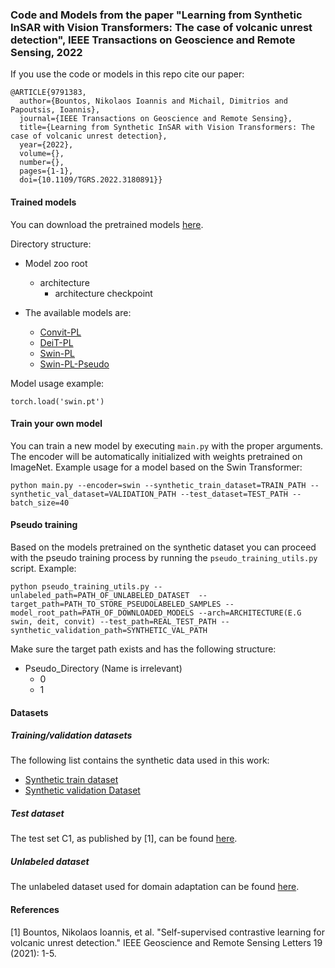 ### Code and Models from the paper "Learning from Synthetic InSAR with Vision Transformers: The case of volcanic unrest detection", IEEE Transactions on Geoscience and Remote Sensing, 2022
 
If you use the code or models in this repo cite our paper:

```
@ARTICLE{9791383,
  author={Bountos, Nikolaos Ioannis and Michail, Dimitrios and Papoutsis, Ioannis},
  journal={IEEE Transactions on Geoscience and Remote Sensing}, 
  title={Learning from Synthetic InSAR with Vision Transformers: The case of volcanic unrest detection}, 
  year={2022},
  volume={},
  number={},
  pages={1-1},
  doi={10.1109/TGRS.2022.3180891}}
```

#### Trained models

You can download the pretrained models [here](https://www.dropbox.com/sh/bnb5ud6gi2bvkcj/AAC5hY4bQG-Nigo_FNzPh3gDa?dl=0).

Directory structure:
  - Model zoo root
      - architecture
          - architecture checkpoint
     
 
- The available models are:
  - [Convit-PL](https://www.dropbox.com/s/o4nr7q1ue1l7vpz/convit.pt?dl=0)
  - [DeiT-PL](https://www.dropbox.com/s/h5w7izmrg670r7y/deit.pt?dl=0)
  - [Swin-PL](https://www.dropbox.com/s/btrufmzl8g29yo9/swin.pt?dl=0)
  - [Swin-PL-Pseudo](https://www.dropbox.com/s/3p3da2kyzrbo7xn/SwinPLPseudo.pt?dl=0)


Model usage example:
```
torch.load('swin.pt')
```

#### Train your own model

You can train a new model by executing `main.py` with the proper arguments. The encoder will be automatically initialized with weights pretrained on ImageNet. Example usage for a model based on the Swin Transformer:

```
python main.py --encoder=swin --synthetic_train_dataset=TRAIN_PATH --synthetic_val_dataset=VALIDATION_PATH --test_dataset=TEST_PATH --batch_size=40
```


#### Pseudo training

Based on the models pretrained on the synthetic dataset you can proceed with the pseudo training process by running the `pseudo_training_utils.py` script.
Example: 
```
python pseudo_training_utils.py --unlabeled_path=PATH_OF_UNLABELED_DATASET  --target_path=PATH_TO_STORE_PSEUDOLABELED_SAMPLES --model_root_path=PATH_OF_DOWNLOADED_MODELS --arch=ARCHITECTURE(E.G swin, deit, convit) --test_path=REAL_TEST_PATH --synthetic_validation_path=SYNTHETIC_VAL_PATH
```

Make sure the target path exists and has the following structure:

- Pseudo_Directory (Name is irrelevant)
  - 0
  - 1
  

#### Datasets

##### Training/validation datasets
The following list contains the synthetic data used in this work:
  - [Synthetic train dataset](https://www.dropbox.com/s/hhnfu5bji1lf1ex/PrototypeSyntheticDataset.zip?dl=0)
  - [Synthetic validation Dataset](https://www.dropbox.com/s/mkcvrv3afn9arr1/PrototypeValidationSyntheticDataset.zip?dl=0)

##### Test dataset
The test set C1, as published by [1], can be found [here](https://www.dropbox.com/s/r1duzboualngo08/C1.zip?dl=0).

##### Unlabeled dataset

The unlabeled dataset used for domain adaptation can be found [here](https://www.dropbox.com/s/gqiw09n21gcbksu/unlabeled.zip?dl=0).





#### References 
[1] Bountos, Nikolaos Ioannis, et al. "Self-supervised contrastive learning for volcanic unrest detection." IEEE Geoscience and Remote Sensing Letters 19 (2021): 1-5.
